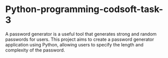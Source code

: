 # Python-programming-codsoft-task-3
A password generator is a useful tool that generates strong and
random passwords for users. This project aims to create a
password generator application using Python, allowing users to
specify the length and complexity of the password.
